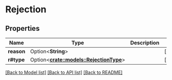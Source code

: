 # Rejection

## Properties

Name | Type | Description | Notes
------------ | ------------- | ------------- | -------------
**reason** | Option<**String**> |  | [optional]
**r#type** | Option<[**crate::models::RejectionType**](RejectionType.md)> |  | [optional]

[[Back to Model list]](../README.md#documentation-for-models) [[Back to API list]](../README.md#documentation-for-api-endpoints) [[Back to README]](../README.md)


